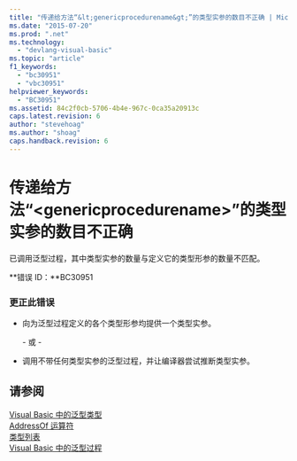 ```yaml
---
title: "传递给方法“&lt;genericprocedurename&gt;”的类型实参的数目不正确 | Microsoft Docs"
ms.date: "2015-07-20"
ms.prod: ".net"
ms.technology: 
  - "devlang-visual-basic"
ms.topic: "article"
f1_keywords: 
  - "bc30951"
  - "vbc30951"
helpviewer_keywords: 
  - "BC30951"
ms.assetid: 84c2f0cb-5706-4b4e-967c-0ca35a20913c
caps.latest.revision: 6
author: "stevehoag"
ms.author: "shoag"
caps.handback.revision: 6
---
```

# 传递给方法“&lt;genericprocedurename&gt;”的类型实参的数目不正确
已调用泛型过程，其中类型实参的数量与定义它的类型形参的数量不匹配。  
  
 **错误 ID：**BC30951  
  
### 更正此错误  
  
-   向为泛型过程定义的各个类型形参均提供一个类型实参。  
  
     \- 或 \-  
  
-   调用不带任何类型实参的泛型过程，并让编译器尝试推断类型实参。  
  
## 请参阅  
 [Visual Basic 中的泛型类型](../../visual-basic/programming-guide/language-features/data-types/generic-types.md)   
 [AddressOf 运算符](../../visual-basic/language-reference/operators/addressof-operator.md)   
 [类型列表](../../visual-basic/language-reference/statements/type-list.md)   
 [Visual Basic 中的泛型过程](../../visual-basic/programming-guide/language-features/data-types/generic-procedures.md)